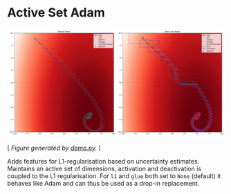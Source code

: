 # Active Set Adam

![demo](./doc/demo.png)

[ _Figure generated by [demo.py](./demo.py)._ ]

Adds features for L1-regularisation based on uncertainty estimates. Maintains an active set of dimensions, activation and deactivation is coupled to the L1 regularisation. For `l1` and `glue` both set to `None` (default) it behaves like Adam and can thus be used as a drop-in replacement.